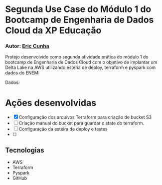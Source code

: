 # Segunda Use Case do Módulo 1 do Bootcamp de Engenharia de Dados Cloud da XP Educação

### Autor: [Eric Cunha](https://linkedin.com/in/ericscunha)

Protejo desenvolvido como segunda atividade prática do módulo 1 do bootcamp de Engenharia de Dados Cloud com o objetivo de implantar um Delta Lake na AWS utilizando esteria de deploy, terraform e pyspark com dados do ENEM:

Dados:

# Ações desenvolvidas

- [x] Configuração dos arquivos Terraform para criação de bucket S3
- [ ] Criação manual do bucket para guardar o state do terraform.
- [ ] Configuração da esteira de deploy e testes
- [ ]

## Tecnologias

- AWS
- Terraform
- Pyspark
- GitHub
